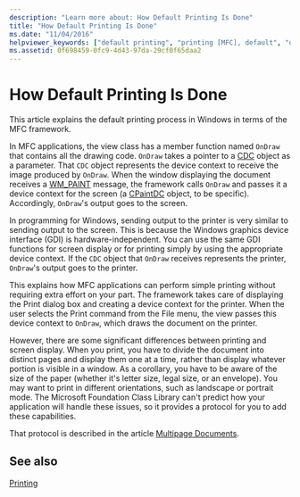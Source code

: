 ```yaml
---
description: "Learn more about: How Default Printing Is Done"
title: "How Default Printing Is Done"
ms.date: "11/04/2016"
helpviewer_keywords: ["default printing", "printing [MFC], default", "defaults, printing"]
ms.assetid: 0f698459-0fc9-4d43-97da-29cf0f65daa2
---
```

# How Default Printing Is Done

This article explains the default printing process in Windows in terms of the MFC framework.

In MFC applications, the view class has a member function named `OnDraw` that contains all the drawing code. `OnDraw` takes a pointer to a [CDC](reference/cdc-class.md) object as a parameter. That `CDC` object represents the device context to receive the image produced by `OnDraw`. When the window displaying the document receives a [WM_PAINT](/windows/win32/gdi/wm-paint) message, the framework calls `OnDraw` and passes it a device context for the screen (a [CPaintDC](reference/cpaintdc-class.md) object, to be specific). Accordingly, `OnDraw`'s output goes to the screen.

In programming for Windows, sending output to the printer is very similar to sending output to the screen. This is because the Windows graphics device interface (GDI) is hardware-independent. You can use the same GDI functions for screen display or for printing simply by using the appropriate device context. If the `CDC` object that `OnDraw` receives represents the printer, `OnDraw`'s output goes to the printer.

This explains how MFC applications can perform simple printing without requiring extra effort on your part. The framework takes care of displaying the Print dialog box and creating a device context for the printer. When the user selects the Print command from the File menu, the view passes this device context to `OnDraw`, which draws the document on the printer.

However, there are some significant differences between printing and screen display. When you print, you have to divide the document into distinct pages and display them one at a time, rather than display whatever portion is visible in a window. As a corollary, you have to be aware of the size of the paper (whether it's letter size, legal size, or an envelope). You may want to print in different orientations, such as landscape or portrait mode. The Microsoft Foundation Class Library can't predict how your application will handle these issues, so it provides a protocol for you to add these capabilities.

That protocol is described in the article [Multipage Documents](multipage-documents.md).

## See also

[Printing](printing.md)
